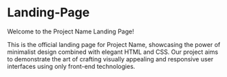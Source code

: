 # Landing-Page
Welcome to the Project Name Landing Page!

This is the official landing page for Project Name, showcasing the power of minimalist design combined with elegant HTML and CSS. Our project aims to demonstrate the art of crafting visually appealing and responsive user interfaces using only front-end technologies.
